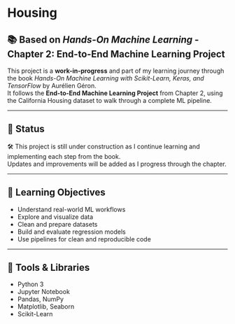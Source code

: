 # Housing
 
## 📚 Based on *Hands-On Machine Learning* - Chapter 2: End-to-End Machine Learning Project

This project is a **work-in-progress** and part of my learning journey through the book *Hands-On Machine Learning with Scikit-Learn, Keras, and TensorFlow* by Aurélien Géron.  
It follows the **End-to-End Machine Learning Project** from Chapter 2, using the California Housing dataset to walk through a complete ML pipeline.

---

## 🚧 Status

🛠️ This project is still under construction as I continue learning and implementing each step from the book.  
Updates and improvements will be added as I progress through the chapter.

---

## 🎯 Learning Objectives

- Understand real-world ML workflows  
- Explore and visualize data  
- Clean and prepare datasets  
- Build and evaluate regression models  
- Use pipelines for clean and reproducible code

---

## 🧰 Tools & Libraries

- Python 3  
- Jupyter Notebook  
- Pandas, NumPy  
- Matplotlib, Seaborn  
- Scikit-Learn  



